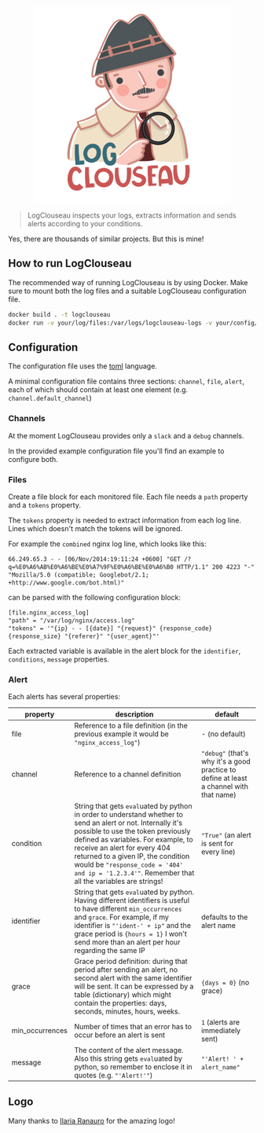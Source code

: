 <p align="center">
    <img src="./img/logo.png" with="400" height="400" />
</p>

> LogClouseau inspects your logs, extracts information and sends alerts according to your conditions.

Yes, there are thousands of similar projects. But this is mine!

## How to run LogClouseau

The recommended way of running LogClouseau is by using Docker.
Make sure to mount both the log files and a suitable LogClouseau configuration file.

```bash
docker build . -t logclouseau
docker run -v your/log/files:/var/logs/logclouseau-logs -v your/config/file:/logclouseau/logclouseau.toml logclouseau:latest
```

## Configuration

The configuration file uses the [toml](https://github.com/toml-lang/toml) language.

A minimal configuration file contains three sections: `channel`, `file`, `alert`, each of which should contain at least one element (e.g. `channel.default_channel`)

### Channels

At the moment LogClouseau provides only a `slack` and a `debug` channels.

In the provided example configuration file you'll find an example to configure both.

### Files

Create a file block for each monitored file. Each file needs a `path` property and a `tokens` property.

The `tokens` property is needed to extract information from each log line. Lines which doesn't match the tokens will be ignored.

For example the `combined` nginx log line, which looks like this:

```
66.249.65.3 - - [06/Nov/2014:19:11:24 +0600] "GET /?q=%E0%A6%AB%E0%A6%BE%E0%A7%9F%E0%A6%BE%E0%A6%B0 HTTP/1.1" 200 4223 "-" "Mozilla/5.0 (compatible; Googlebot/2.1; +http://www.google.com/bot.html)"
```

can be parsed with the following configuration block:

```
[file.nginx_access_log]
"path" = "/var/log/nginx/access.log"
"tokens" = '"{ip} - - [{date}] "{request}" {response_code} {response_size} "{referer}" "{user_agent}"'
```

Each extracted variable is available in the alert block for the `identifier`, `conditions`, `message` properties.

### Alert

Each alerts has several properties:

| property | description | default |
|---|---|---|
| file | Reference to a file definition (in the previous example it would be `"nginx_access_log"`) | - (no default) |
| channel | Reference to a channel definition | `"debug"` (that's why it's a good practice to define at least a channel with that name) |
| condition | String that gets `eval`uated by python in order to understand whether to send an alert or not. Internally it's possible to use the token previously defined as variables. For example, to receive an alert for every 404 returned to a given IP, the condition would be `"response_code = '404' and ip = '1.2.3.4'"`. Remember that all the variables are strings! | `"True"` (an alert is sent for every line) |
| identifier | String that gets `eval`uated by python. Having different identifiers is useful to have different `min_occurrences` and `grace`. For example, if my identifier is `"'ident-' + ip"` and the grace period is `{hours = 1}` I won't send more than an alert per hour regarding the same IP | defaults to the alert name |
| grace | Grace period definition: during that period after sending an alert, no second alert with the same identifier will be sent. It can be expressed by a table (dictionary) which might contain the properties: days, seconds, minutes, hours, weeks. | `{days = 0}` (no grace) |
| min_occurrences | Number of times that an error has to occur before an alert is sent | `1` (alerts are immediately sent) |
| message | The content of the alert message. Also this string gets `eval`uated by python, so remember to enclose it in quotes (e.g. `"'Alert!'"`) | `"'Alert! ' + alert_name"` |

## Logo

Many thanks to [Ilaria Ranauro](https://www.instagram.com/ilaria.ranauro) for the amazing logo!
